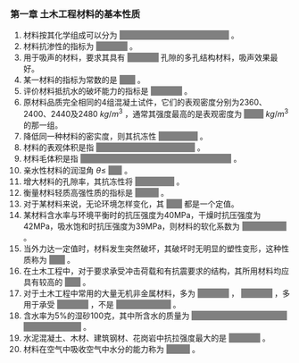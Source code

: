 <style>
.cloze {
background-color: grey;
color: grey;
padding: 0px 0px;
cursor: pointer;
transition: color 0.3s ease;
}
.cloze:hover {
background-color: white;
color: blue;
}
.clozewrong {
background-color: grey;
color: grey;
padding: 0px 0px;
cursor: pointer;
transition: color 0.3s ease;
}
.clozewrong:hover {
background-color: white;
color: red;
}
</style>

### 第一章 土木工程材料的基本性质

1. 材料按其化学组成可以分为 <span class='cloze'>有机材料、无机材料和复合材料</span>  。
1. 材料抗渗性的指标为 <span class='cloze'>渗透系数</span> 。
1. 用于吸声的材料，要求其具有 <span class='cloze'>开放连通</span> 孔隙的多孔结构材料，吸声效果最好。
1. 某一材料的指标为常数的是 <span class='cloze'>密度</span> 。
1. 评价材料抵抗水的破坏能力的指标是 <span class='cloze'>软化系数</span> 。
1. 原材料品质完全相同的4组混凝土试件，它们的表观密度分别为2360、2400、2440及2480 $kg/m^3$ ，通常其强度最高的是表观密度为 <span class='cloze'>2480</span> $kg/m^3$ 的那一组。
1. 降低同一种材料的密实度，则其抗冻性 <span class='cloze'>不一定降低</span> 。
1. 材料的表观体积是指 <span class='cloze'>材料实体体积+闭口孔隙体积</span> 。
1. 材料毛体积是指 <span class='cloze'>材料实体体积+闭口孔隙体积+开口孔隙体积</span> 。
1. 亲水性材料的润湿角 $\theta\leqslant$ <span class='cloze'>$90^{\circ}$</span> 。
1. 增大材料的孔隙率，其抗冻性将 <span class='clozewrong'>不一定降低</span> 。
1. 衡量材料轻质高强性质的指标是 <span class='cloze'>比强度</span> 。
1. 对于某材料来说，无论环境怎样变化，其 <span class='cloze'>密度</span> 都是一个定值。
1. 某材料含水率与环境平衡时的抗压强度为40MPa，干燥时抗压强度为42MPa，吸水饱和时抗压强度为39MPa，则材料的软化系数为 <span class='cloze'>39/42=0.93</span> 。
1. 当外力达一定值时，材料发生突然破坏，其破坏时无明显的塑性变形，这种性质称为 <span class='cloze'>脆性</span> 。
1. 在土木工程中，对于要求承受冲击荷载和有抗震要求的结构，其所用材料均应具有较高的 <span class='cloze'>韧性</span> 。
1. 对于土木工程中常用的大量无机非金属材料，多为 <span class='cloze'>亲水材料</span> ， <span class='cloze'>脆性材料</span> ，多用于承受 <span class='cloze'>压力荷载</span> ，不是 <span class='cloze'>完全弹性的材料</span> 。
1. 含水率为5%的湿砂100克，其中所含水的质量为 <span class='clozewrong'>100-100/(1+5%) (含水率均为水重除以干重)</span> 。
1. 水泥混凝土、木材、建筑钢材、花岗岩中抗拉强度最大的是 <span class='cloze'>建筑钢材</span> 。
1. 材料在空气中吸收空气中水分的能力称为 <span class='cloze'>吸湿性</span> 。

